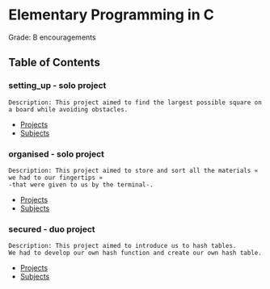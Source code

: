 # Elementary Programming in C

Grade: B encouragements

## Table of Contents

### setting_up - solo project
    Description: This project aimed to find the largest possible square on a board while avoiding obstacles.
  - [Projects](./B-CPE-110-STG-1-1-settingup/project-setting_up)
  - [Subjects](./B-CPE-110-STG-1-1-settingup/B-CPE-110_Setting_Up.pdf)

### organised - solo project
    Description: This project aimed to store and sort all the materials « we had to our fingertips »
    -that were given to us by the terminal-.
  - [Projects](./B-CPE-110-STG-1-1-organized/project-organised)
  - [Subjects](./B-CPE-110-STG-1-1-organized/B-CPE-110_Organized.pdf)

### secured - duo project
    Description: This project aimed to introduce us to hash tables.
    We had to develop our own hash function and create our own hash table.
  - [Projects](./B-CPE-110-STG-1-1-secured/project-secured)
  - [Subjects](./B-CPE-110-STG-1-1-secured/B-CPE-110_Secured.pdf)
